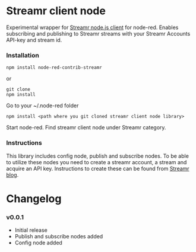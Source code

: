 # Streamr client node

Experimental wrapper for [Streamr node.js client](https://github.com/streamr-dev/streamr-client-javascript) for node-red. Enables subscribing and publishing to Streamr streams with your Streamr Accounts API-key and stream id.

### Installation
`npm install node-red-contrib-streamr`

or

```
git clone
npm install
```
Go to your ~/.node-red folder
```
npm install <path where you git cloned streamr client node library>
```
Start node-red.
Find streamr client node under Streamr category.

### Instructions
This library includes config node, publish and subscribe nodes. To be able to utilize these nodes you need to create a streamr account, a stream and acquire an API key. Instructions to create these can be found from [Streamr blog](https://medium.com/streamrblog/how-to-connect-data-to-streamr-in-5-minutes-1-of-3-9363afd254e6).

# Changelog
### v0.0.1
* Initial release
* Publish and subscribe nodes added
* Config node added
